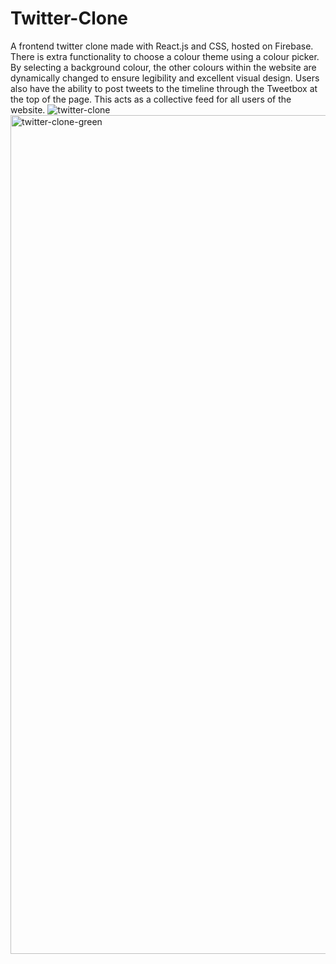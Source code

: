 # Twitter-Clone
A frontend twitter clone made with React.js and CSS, hosted on Firebase.
There is extra functionality to choose a colour theme using a colour picker. By selecting a background colour, the other colours within the website are dynamically changed to ensure legibility and excellent visual design.
Users also have the ability to post tweets to the timeline through the Tweetbox at the top of the page. This acts as a collective feed for all users of the website.
![twitter-clone](https://github.com/harmanshienh/Twitter-Clone/assets/112971529/20605a88-3f2c-4bda-b6e5-427e7c2d30a2)
<img width="1342" alt="twitter-clone-green" src="https://github.com/harmanshienh/Twitter-Clone/assets/112971529/558b6fe6-4f7e-4c8f-b432-e62c0ec0794a">
